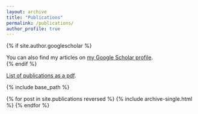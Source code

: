 ```yaml
---
layout: archive
title: "Publications"
permalink: /publications/
author_profile: true
---
```


{% if site.author.googlescholar %}
  <div class="wordwrap">You can also find my articles on <a href="{{site.author.googlescholar}}">my Google Scholar profile</a>.</div>
{% endif %}

[List of publications as a pdf](../files/publ_Engblom.pdf).

{% include base_path %}

{% for post in site.publications reversed %}
  {% include archive-single.html %}
{% endfor %}
